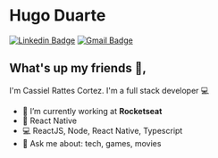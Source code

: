 # Hugo Duarte 
 [![Linkedin Badge](https://img.shields.io/badge/-cassielrattes-blue?style=flat-square&logo=Linkedin&logoColor=white&link=https://www.linkedin.com/in/cassielrattes/)](https://www.linkedin.com/in/cassielrattes/) 
[![Gmail Badge](https://img.shields.io/badge/-cassielrattes@gmail.com-c14438?style=flat-square&logo=Gmail&logoColor=white&link=mailto:cassielrattes@gmail.com)](mailto:cassielrattes@gmail.com)

## What's up my friends 👋, 
I'm Cassiel Rattes Cortez.
I'm a full stack developer :computer:

- :rocket:   I’m currently working at **Rocketseat**
- :purple_heart:   React Native
- :computer:   ReactJS, Node, React Native, Typescript
- 💬   Ask me about: tech, games, movies
